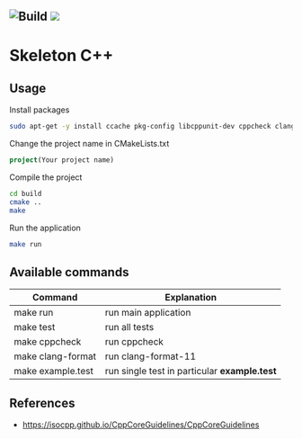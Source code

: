 ![Build](https://github.com/Jxtopher/skeleton-cpp/actions/workflows/build.yml/badge.svg) 
<a href="#"><img src="https://img.shields.io/badge/C++-20-blue.svg?style=flat-square"></a>
--------------------------------
# Skeleton C++

## Usage

Install packages

```bash
sudo apt-get -y install ccache pkg-config libcppunit-dev cppcheck clang-format-11 clang-tidy-11 libboost-program-options-dev
```

Change the project name in CMakeLists.txt

```cmake
project(Your project name)
```

Compile the project

```bash
cd build
cmake ..
make
```

Run the application

```bash
make run
```

##  Available commands

| Command                | Explanation                                     |
|------------------------|-------------------------------------------------|
| make run               |  run main application                           |
| make test              |  run all tests                                  |
| make cppcheck          |  run cppcheck                                   |
| make clang-format      |  run clang-format-11                            |
| make example.test      |  run single test in particular **example.test** |       


## References
- https://isocpp.github.io/CppCoreGuidelines/CppCoreGuidelines

